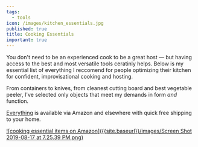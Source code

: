```yaml
---
tags:
  - tools
icon: /images/kitchen_essentials.jpg
published: true
title: Cooking Essentials
important: true
---
```


You don't need to be an experienced cook to be a great host — but having access to the best and most versatile tools ceratinly helps. Below is my essential list of everything I reccomend for people optimizing their kitchen for confident, improvisational cooking and hosting.

From containers to knives, from cleanest cutting board and best vegetable peeler, I've selected only objects that meet my demands in form _and_ function.

[Everything](https://amzn.to/2H5aSZV) is available via Amazon and elsewhere with quick free shipping to your home. 

[![cooking essential items on Amazon]({{site.baseurl}}/images/Screen Shot 2019-08-17 at 7.25.39 PM.png)](https://amzn.to/2H5aSZV)